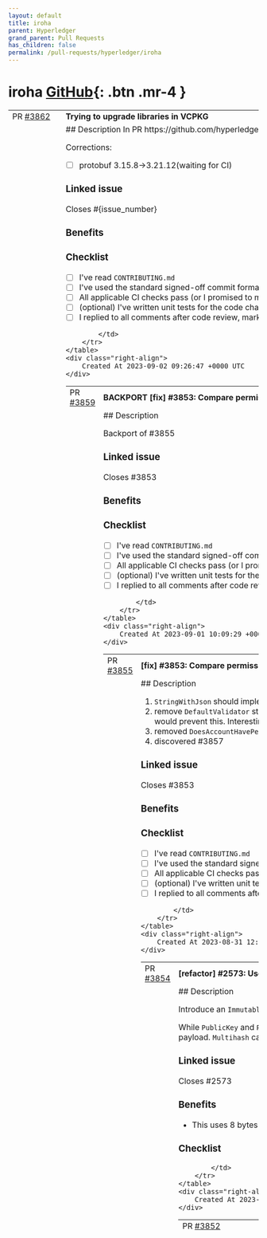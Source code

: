 ```yaml
---
layout: default
title: iroha
parent: Hyperledger
grand_parent: Pull Requests
has_children: false
permalink: /pull-requests/hyperledger/iroha
---
```


# iroha <span class="fs-3 right-align">[GitHub](https://github.com/hyperledger/iroha){: .btn .mr-4 }</span>


<div>
    <table>
        <tr>
            <td>
                PR <a href="https://github.com/hyperledger/iroha/pull/3862" class=".btn">#3862</a>
            </td>
            <td>
                <b>
                    Trying to upgrade libraries in VCPKG
                </b>
            </td>
        </tr>
        <tr>
            <td>
                <span class="chip">version bump</span><span class="chip">1.x</span><span class="chip">1.5</span>
            </td>
            <td>
                ## Description
In PR https://github.com/hyperledger/iroha/pull/3852/ I needed to revert upgrading VCPKG. It caused libraries to downgrade. So now we need to try to upgrade libraries manually one by one.

Corrections:
- [ ] protobuf 3.15.8->3.21.12(waiting for CI)
<!-- Just describe what you did. -->

<!-- Skip if the title of the PR is self-explanatory -->

### Linked issue

<!-- Duplicate the main issue and add additional issues closed by this PR. -->

Closes #{issue_number} <!-- Replace with an actual number,  -->

<!-- Link if e.g. JIRA issue or  from another repository -->

### Benefits

<!-- EXAMPLE: users can't revoke their own right to revoke rights -->

### Checklist

- [ ] I've read `CONTRIBUTING.md`
- [ ] I've used the standard signed-off commit format (or will squash just before merging)
- [ ] All applicable CI checks pass (or I promised to make them pass later)
- [ ] (optional) I've written unit tests for the code changes
- [ ] I replied to all comments after code review, marking all implemented changes with thumbs up

<!-- HINT:  Add more points to checklist for large draft PRs-->

<!-- USEFUL LINKS 
 - https://www.secondstate.io/articles/dco
 - https://discord.gg/hyperledger (please ask us any questions)
 - https://t.me/hyperledgeriroha (if you prefer telegram)
-->

            </td>
        </tr>
    </table>
    <div class="right-align">
        Created At 2023-09-02 09:26:47 +0000 UTC
    </div>
</div>

<div>
    <table>
        <tr>
            <td>
                PR <a href="https://github.com/hyperledger/iroha/pull/3859" class=".btn">#3859</a>
            </td>
            <td>
                <b>
                    BACKPORT [fix] #3853: Compare permission token payload as JSON
                </b>
            </td>
        </tr>
        <tr>
            <td>
                <span class="chip">iroha2</span>
            </td>
            <td>
                ## Description

<!-- Just describe what you did. -->

Backport of #3855 

### Linked issue

<!-- Duplicate the main issue and add additional issues closed by this PR. -->

Closes #3853

<!-- Link if e.g. JIRA issue or  from another repository -->

### Benefits

<!-- EXAMPLE: users can't revoke their own right to revoke rights -->

### Checklist

- [ ] I've read `CONTRIBUTING.md`
- [ ] I've used the standard signed-off commit format (or will squash just before merging)
- [ ] All applicable CI checks pass (or I promised to make them pass later)
- [ ] (optional) I've written unit tests for the code changes
- [ ] I replied to all comments after code review, marking all implemented changes with thumbs up

<!-- HINT:  Add more points to checklist for large draft PRs-->

<!-- USEFUL LINKS 
 - https://www.secondstate.io/articles/dco
 - https://discord.gg/hyperledger (please ask us any questions)
 - https://t.me/hyperledgeriroha (if you prefer telegram)
-->

            </td>
        </tr>
    </table>
    <div class="right-align">
        Created At 2023-09-01 10:09:29 +0000 UTC
    </div>
</div>

<div>
    <table>
        <tr>
            <td>
                PR <a href="https://github.com/hyperledger/iroha/pull/3855" class=".btn">#3855</a>
            </td>
            <td>
                <b>
                    [fix] #3853: Compare permission token payload as JSON
                </b>
            </td>
        </tr>
        <tr>
            <td>
                <span class="chip">iroha2</span>
            </td>
            <td>
                ## Description

<!-- Just describe what you did. -->

1. `StringWithJson` should implement `PartialEq` comparison as JSON
this was causing bugs when `iroha-java` would serialize token payload vs when `iroha` `serde` would do so 
2. remove `DefaultValidator` struct from `iroha_validator`
it's been used incorrectly, because the delegated method must always call back into original validator whereas calling into `DefaultValidator` would prevent this. Interestingly, removing `DefaultValidator` didn't increase code duplication which was the argument for introducing it in the first place
3. removed `DoesAccountHavePermissionToken`
there is little reason to think it measurably optimizes the operation of finding a token for an account especially since it's only executed from the validator
4. discovered #3857

### Linked issue

<!-- Duplicate the main issue and add additional issues closed by this PR. -->

Closes #3853 

<!-- Link if e.g. JIRA issue or  from another repository -->

### Benefits

<!-- EXAMPLE: users can't revoke their own right to revoke rights -->

### Checklist

- [ ] I've read `CONTRIBUTING.md`
- [ ] I've used the standard signed-off commit format (or will squash just before merging)
- [ ] All applicable CI checks pass (or I promised to make them pass later)
- [ ] (optional) I've written unit tests for the code changes
- [ ] I replied to all comments after code review, marking all implemented changes with thumbs up

<!-- HINT:  Add more points to checklist for large draft PRs-->

<!-- USEFUL LINKS 
 - https://www.secondstate.io/articles/dco
 - https://discord.gg/hyperledger (please ask us any questions)
 - https://t.me/hyperledgeriroha (if you prefer telegram)
-->

            </td>
        </tr>
    </table>
    <div class="right-align">
        Created At 2023-08-31 12:12:25 +0000 UTC
    </div>
</div>

<div>
    <table>
        <tr>
            <td>
                PR <a href="https://github.com/hyperledger/iroha/pull/3854" class=".btn">#3854</a>
            </td>
            <td>
                <b>
                    [refactor] #2573: Use a more efficient representation for immutable bytes values
                </b>
            </td>
        </tr>
        <tr>
            <td>
                <span class="chip">iroha2</span>
            </td>
            <td>
                ## Description

Introduce an `ImmutableBytes` type that is a newtype around `Box<[u8]>` and use it in `PublicKey`, `PrivateKey`, `Signature` and `Multihash` objects.

While `PublicKey` and `PrivateKey` can be further specialized, as their size can be known without storing separately, this is not true for `Signature`, as it can take any user-provided slice as its payload. `Multihash` can also be specialized, but it's used as a temporary representation, so it is not really helpful in reducing resident memory consumption.

### Linked issue

Closes #2573

### Benefits

- This uses 8 bytes less memory for every `PublicKey`, `PrivateKey`, `Signature`and `Multihash` objects

### Checklist


            </td>
        </tr>
    </table>
    <div class="right-align">
        Created At 2023-08-31 11:24:37 +0000 UTC
    </div>
</div>

<div>
    <table>
        <tr>
            <td>
                PR <a href="https://github.com/hyperledger/iroha/pull/3852" class=".btn">#3852</a>
            </td>
            <td>
                <b>
                    Trying to fix sfinae problems by reverting vcpkg upgrade (Iroha 1)
                </b>
            </td>
        </tr>
        <tr>
            <td>
                <span class="chip">version bump</span><span class="chip">1.x</span><span class="chip">build</span><span class="chip">config-changes</span><span class="chip">CI</span><span class="chip">1.5</span><span class="chip">Dev defect</span>
            </td>
            <td>
                ## Description
Some time ago vcpkg package manager was bumped to newest version (commit: https://github.com/hyperledger/iroha/commit/fdc2c1edbc6ce091f6550f8426cda0c8902b7983). It caused dependencies to upgrade a lot so project stopped to compile. I was able to fix compilation of binaries (commit: https://github.com/hyperledger/iroha/commit/3b40f2243f6e2860971c8dce03796fb6ba48a093) but I was unable to fix compilation of tests (SFINAE problem) after some time of trying.

So I decided that we need to make project compiling with not the most professional way, but it should work (and be first step for more professional way). The way is to revert those commits:
1. https://github.com/hyperledger/iroha/commit/fdc2c1edbc6ce091f6550f8426cda0c8902b7983
2. https://github.com/hyperledger/iroha/commit/3b40f2243f6e2860971c8dce03796fb6ba48a093

After those reverts it compiled locally (I used docker: `docker run -it --name='Ubuntu_under_test_22.04' -v ${PWD}/./:/home/ --workdir=/home/ ubuntu:22.04` with `g++ (Ubuntu 11.4.0-1ubuntu1~22.04) 11.4.0`) - both binaries and tests compiled with commands:
```
cmake -B build -DCMAKE_TOOLCHAIN_FILE=$PWD/vcpkg-build/scripts/buildsystems/vcpkg.cmake . -DCMAKE_BUILD_TYPE=RELEASE   -GNinja -DUSE_BURROW=OFF -DUSE_URSA=OFF -DTESTING=ON -DPACKAGE_DEB=OFF  # testing ON
cmake --build ./build --target all  # target = all
``` 

**For now I want to check if CI is compiling, that is why the PR is not ready for review yet.**

## Difference between versions
1. Old version of vcpkg:
```
$ ./vcpkg-build/vcpkg version
Vcpkg package management program version 2021-01-13-unknownhash
$ git log -1
commit e8dbfcf6797a270ed5be8550248f7fe4fe5dec79 (HEAD)
Author: Matthias C. M. Troffaes <matthias.troffaes@gmail.com>
Date:   Tue May 4 07:14:55 2021 +0100

    [ffmpeg] soxr dependency fix (#17299)
    
    * [ffmpeg] soxr only makes sense with swresample, so add as dependency
    
    * [ffmpeg] bump port version
    
    * [ffmpeg] x-add-version
```
2. New version of vcpkg:
```
$ ./vcpkg-build_newest/vcpkg version
vcpkg package management program version 2023-02-16-12e657924d99511514c0287ca5ce46882d3657c7
$ git log -1
commit a7b6122f6b6504d16d96117336a0562693579933 (HEAD, tag: 2023.02.24)
Author: Frank <65999885+FrankXie05@users.noreply.github.com>
Date:   Sat Feb 25 06:08:21 2023 +0800

    [fmilib] Change to the github and update to fix bug of libexpat (#29805)
```

### Version compare in table (generated by ChatGpt, so there can be mistakes):
| Library              | Before Upgrade | After Upgrade |
|----------------------|----------------|---------------|
| abseil               | 2021-03-24     | 20230125.0    |
| benchmark            | 1.5.2          | 1.7.1         |
| boost-accumulators   | 1.75.0         | 1.81.0#2      |
| boost-algorithm      | 1.75.0         | 1.81.0#2      |
| boost-align          | 1.75.0         | 1.81.0#2      |
| boost-any            | 1.75.0         | 1.81.0#2      |
| boost-array          | 1.75.0         | 1.81.0#2      |
| boost-asio           | 1.75.0#1       | 1.81.0#2      |
| boost-assert         | 1.75.0         | 1.81.0#2      |
| iroha-ed25519         | 2.0.1          | 2.0.1        |
| liblzma              | 5.2.5#2        | 5.4.1#1       |
| libpq                | 12.2#16        | 14.4#3        |
| libpq[openssl]       | ...            | ...           |
| libpq[zlib]          | ...            | ...           |
| lz4                  | ...            | 1.9.4#1       |
| nlohmann-json        | 3.9.1          | 3.11.2        |
| openssl              | 1.1.1k         | 3.0.8         |
| prometheus-cpp       | 0.12.2         | 1.1.0         |
| prometheus-cpp[compression] | ...      | ...          |
| prometheus-cpp[pull] | ...            | ...           |
| protobuf             | 3.15.8         | 3.21.12       |
| rapidjson            | 2020-09-14     | 2022-06-28#3  |
| re2                  | 2020-10-01     | 2023-02-01    |
| rocksdb              | 6.14.6         | 7.9.2         |
| rocksdb[zlib]        | ...            | ...           |
| rxcpp                | 4.1.0-1        | 4.1.1#1       |
| soci                 | 4.0.1#3        | 4.0.3         |
| soci[boost]          | ...            | ...           |
| soci[postgresql]     | ...            | ...           |
| spdlog               | 1.8.5#2        | 1.11.0        |
| upb                  | 2020-12-19#1   | 2022-06-21    |
| upb[codegen]         | ...            | ...           |
| vcpkg-cmake-config   | 2021-02-26#1   | 2022-02-06#1  |
| vcpkg-cmake-get-vars | ...            | 2022-12-16    |
| vcpkg-cmake          | 2021-02-28#1   | 2022-12-22    |
| zlib                 | 1.2.11#10      | 1.2.13        |
| zstd                 | 1.4.9          | 1.5.4         |

[vcpkg_libraries_new.txt](https://github.com/hyperledger/iroha/files/12482605/vcpkg_libraries_new.txt)
[vcpkg_libraries_old.txt](https://github.com/hyperledger/iroha/files/12482606/vcpkg_libraries_old.txt)

# Future plans:
If my fix works packages can be upgraded one by one until we face the SFINAE problem again - that package/packages would stay in older version. Of course this can be done in another PR.

<!-- Just describe what you did. -->

<!-- Skip if the title of the PR is self-explanatory -->

### Linked issue

<!-- Duplicate the main issue and add additional issues closed by this PR. -->

Closes #{issue_number} <!-- Replace with an actual number,  -->

<!-- Link if e.g. JIRA issue or  from another repository -->

### Benefits

Iroha 1 starts compilling again and another release 1.6 would be possible.
<!-- EXAMPLE: users can't revoke their own right to revoke rights -->

### Checklist

- [ ] I've read `CONTRIBUTING.md`
- [ ] I've used the standard signed-off commit format (or will squash just before merging)
- [ ] All applicable CI checks pass (or I promised to make them pass later)
- [ ] (optional) I've written unit tests for the code changes
- [ ] I replied to all comments after code review, marking all implemented changes with thumbs up

<!-- HINT:  Add more points to checklist for large draft PRs-->

<!-- USEFUL LINKS 
 - https://www.secondstate.io/articles/dco
 - https://discord.gg/hyperledger (please ask us any questions)
 - https://t.me/hyperledgeriroha (if you prefer telegram)
-->


            </td>
        </tr>
    </table>
    <div class="right-align">
        Created At 2023-08-30 21:02:32 +0000 UTC
    </div>
</div>

<div>
    <table>
        <tr>
            <td>
                PR <a href="https://github.com/hyperledger/iroha/pull/3851" class=".btn">#3851</a>
            </td>
            <td>
                <b>
                    BACKPORT [fix] #3843: Allow genesis to execute any ISI
                </b>
            </td>
        </tr>
        <tr>
            <td>
                <span class="chip">iroha2</span>
            </td>
            <td>
                ## Description

<!-- Just describe what you did. -->

<!-- Skip if the title of the PR is self-explanatory -->

### Linked issue

<!-- Duplicate the main issue and add additional issues closed by this PR. -->

Closes #3843

<!-- Link if e.g. JIRA issue or  from another repository -->

### Benefits

<!-- EXAMPLE: users can't revoke their own right to revoke rights -->

### Checklist

- [ ] I've read `CONTRIBUTING.md`
- [ ] I've used the standard signed-off commit format (or will squash just before merging)
- [ ] All applicable CI checks pass (or I promised to make them pass later)
- [ ] (optional) I've written unit tests for the code changes
- [ ] I replied to all comments after code review, marking all implemented changes with thumbs up

<!-- HINT:  Add more points to checklist for large draft PRs-->

<!-- USEFUL LINKS 
 - https://www.secondstate.io/articles/dco
 - https://discord.gg/hyperledger (please ask us any questions)
 - https://t.me/hyperledgeriroha (if you prefer telegram)
-->

            </td>
        </tr>
    </table>
    <div class="right-align">
        Created At 2023-08-29 12:11:18 +0000 UTC
    </div>
</div>

<div>
    <table>
        <tr>
            <td>
                PR <a href="https://github.com/hyperledger/iroha/pull/3850" class=".btn">#3850</a>
            </td>
            <td>
                <b>
                    [fix] #3843: Allow genesis to execute any ISI
                </b>
            </td>
        </tr>
        <tr>
            <td>
                <span class="chip">iroha2</span>
            </td>
            <td>
                ## Description

<!-- Just describe what you did. -->

<!-- Skip if the title of the PR is self-explanatory -->

### Linked issue

<!-- Duplicate the main issue and add additional issues closed by this PR. -->

Closes #3843 

<!-- Link if e.g. JIRA issue or  from another repository -->

### Benefits

<!-- EXAMPLE: users can't revoke their own right to revoke rights -->

### Checklist

- [ ] I've read `CONTRIBUTING.md`
- [ ] I've used the standard signed-off commit format (or will squash just before merging)
- [ ] All applicable CI checks pass (or I promised to make them pass later)
- [ ] (optional) I've written unit tests for the code changes
- [ ] I replied to all comments after code review, marking all implemented changes with thumbs up

<!-- HINT:  Add more points to checklist for large draft PRs-->

<!-- USEFUL LINKS 
 - https://www.secondstate.io/articles/dco
 - https://discord.gg/hyperledger (please ask us any questions)
 - https://t.me/hyperledgeriroha (if you prefer telegram)
-->

            </td>
        </tr>
    </table>
    <div class="right-align">
        Created At 2023-08-29 12:05:49 +0000 UTC
    </div>
</div>

<div>
    <table>
        <tr>
            <td>
                PR <a href="https://github.com/hyperledger/iroha/pull/3847" class=".btn">#3847</a>
            </td>
            <td>
                <b>
                    [fix] #3762: Fix `irrefutable_let_patterns` in the `#[model]` macro
                </b>
            </td>
        </tr>
        <tr>
            <td>
                <span class="chip">iroha2</span>
            </td>
            <td>
                ## Description
Slightly amended `#[derive(FromVariant)]` macro to account for the degenerate case of a single variant enum, thus fixing the lint.
<!-- Just describe what you did. -->

<!-- Skip if the title of the PR is self-explanatory -->

### Linked issue

<!-- Duplicate the main issue and add additional issues closed by this PR. -->

Closes #3762. <!-- Replace with an actual number,  -->

<!-- Link if e.g. JIRA issue or  from another repository -->

### Benefits
No annoying warnings
<!-- EXAMPLE: users can't revoke their own right to revoke rights -->

### Checklist

- [x] I've read `CONTRIBUTING.md`
- [x] I've used the standard signed-off commit format (or will squash just before merging)
- [ ] All applicable CI checks pass (or I promised to make them pass later)
- [ ] I replied to all comments after code review, marking all implemented changes with thumbs up

<!-- HINT:  Add more points to checklist for large draft PRs-->

<!-- USEFUL LINKS 
 - https://www.secondstate.io/articles/dco
 - https://discord.gg/hyperledger (please ask us any questions)
 - https://t.me/hyperledgeriroha (if you prefer telegram)
-->

            </td>
        </tr>
    </table>
    <div class="right-align">
        Created At 2023-08-28 15:05:04 +0000 UTC
    </div>
</div>

<div>
    <table>
        <tr>
            <td>
                PR <a href="https://github.com/hyperledger/iroha/pull/3846" class=".btn">#3846</a>
            </td>
            <td>
                <b>
                    BACKPORT [fix] #3843: Treat genesis account as owner during validation
                </b>
            </td>
        </tr>
        <tr>
            <td>
                <span class="chip">iroha2</span>
            </td>
            <td>
                ## Description

<!-- Just describe what you did. -->

<!-- Skip if the title of the PR is self-explanatory -->

### Linked issue

<!-- Duplicate the main issue and add additional issues closed by this PR. -->

Closes #3843

<!-- Link if e.g. JIRA issue or  from another repository -->

### Benefits

<!-- EXAMPLE: users can't revoke their own right to revoke rights -->

### Checklist

- [ ] I've read `CONTRIBUTING.md`
- [ ] I've used the standard signed-off commit format (or will squash just before merging)
- [ ] All applicable CI checks pass (or I promised to make them pass later)
- [ ] (optional) I've written unit tests for the code changes
- [ ] I replied to all comments after code review, marking all implemented changes with thumbs up

<!-- HINT:  Add more points to checklist for large draft PRs-->

<!-- USEFUL LINKS 
 - https://www.secondstate.io/articles/dco
 - https://discord.gg/hyperledger (please ask us any questions)
 - https://t.me/hyperledgeriroha (if you prefer telegram)
-->

            </td>
        </tr>
    </table>
    <div class="right-align">
        Created At 2023-08-28 14:00:19 +0000 UTC
    </div>
</div>

<div>
    <table>
        <tr>
            <td>
                PR <a href="https://github.com/hyperledger/iroha/pull/3844" class=".btn">#3844</a>
            </td>
            <td>
                <b>
                    [fix] #3843: Fix genesis validation
                </b>
            </td>
        </tr>
        <tr>
            <td>
                <span class="chip">iroha2</span>
            </td>
            <td>
                ## Description

<!-- Just describe what you did. -->

<!-- Skip if the title of the PR is self-explanatory -->

### Linked issue

<!-- Duplicate the main issue and add additional issues closed by this PR. -->

Closes #3843

<!-- Link if e.g. JIRA issue or  from another repository -->

### Benefits

<!-- EXAMPLE: users can't revoke their own right to revoke rights -->

### Checklist

- [ ] I've read `CONTRIBUTING.md`
- [ ] I've used the standard signed-off commit format (or will squash just before merging)
- [ ] All applicable CI checks pass (or I promised to make them pass later)
- [ ] (optional) I've written unit tests for the code changes
- [ ] I replied to all comments after code review, marking all implemented changes with thumbs up

<!-- HINT:  Add more points to checklist for large draft PRs-->

<!-- USEFUL LINKS 
 - https://www.secondstate.io/articles/dco
 - https://discord.gg/hyperledger (please ask us any questions)
 - https://t.me/hyperledgeriroha (if you prefer telegram)
-->

            </td>
        </tr>
    </table>
    <div class="right-align">
        Created At 2023-08-28 13:54:51 +0000 UTC
    </div>
</div>

<div>
    <table>
        <tr>
            <td>
                PR <a href="https://github.com/hyperledger/iroha/pull/3842" class=".btn">#3842</a>
            </td>
            <td>
                <b>
                    #3836: Add Bogdan Yamkovoy to MAINTAINERS.md file
                </b>
            </td>
        </tr>
        <tr>
            <td>
                
            </td>
            <td>
                Signed-off-by: 6r1d <vic.6r1d@gmail.com>

## Description

### Linked issue

Closes #3836

<!-- Link if e.g. JIRA issue or  from another repository -->

### Benefits

Requested by TOC

### Checklist

- [x] I've read `CONTRIBUTING.md`
- [x] I've used the standard signed-off commit format (or will squash just before merging)
- [ ] All applicable CI checks pass (or I promised to make them pass later)
- [ ] (optional) I've written unit tests for the code changes
- [ ] I replied to all comments after code review, marking all implemented changes with thumbs up
            </td>
        </tr>
    </table>
    <div class="right-align">
        Created At 2023-08-28 06:24:57 +0000 UTC
    </div>
</div>

<div>
    <table>
        <tr>
            <td>
                PR <a href="https://github.com/hyperledger/iroha/pull/3841" class=".btn">#3841</a>
            </td>
            <td>
                <b>
                    [refactor] #3833, #2373, #3601: Split off Kagami
                </b>
            </td>
        </tr>
        <tr>
            <td>
                <span class="chip">iroha2</span>
            </td>
            <td>
                ## Description

Outline:

- **Refactor Kagami**
  - Remove `kagami validator`
  - Remove `kagami swarm`
  - Refactor `kagami genesis` according to the [comment](https://github.com/hyperledger/iroha/issues/3833#issuecomment-1693023658)
- **Introduce `iroha_swarm`**: according to the [comment](https://github.com/hyperledger/iroha/issues/2373#issuecomment-1690971061)
- **Introduce `iroha_wasm_builder_cli`**: a CLI around `iroha_wasm_builder`. It replaces `kagami validator` in the following way:
  ```bash
  # before
  kagami validator > validator.wasm
  
  # after
  iroha_wasm_builder_cli check ./default_validator
  iroha_wasm_builder_cli build ./default_validator --optimize --format > validator.wasm
  ```
- **Update CI scripts** which used the previous commands

### Linked issue

Closes #3833 #2373 #3601

### Benefits

- Kagami is now a portable and lightweight tool. There is no issue with mentioning it in the documentation.
- Swarm is now simpler, without redundant functionality. Easy to enhance in the future.
- A general tool for building smartcontracts. Easy to enhance in the future. More reliable than `kagami validator` thanks to spinners.


### Checklist

- [ ] Investigate the logic behind the `format` option in `iroha_wasm_builder::Builder`, maybe open an issue to refactor it.
- [x] Self-review
- [x] Add README to `iroha_swarm`

            </td>
        </tr>
    </table>
    <div class="right-align">
        Created At 2023-08-28 05:20:48 +0000 UTC
    </div>
</div>

<div>
    <table>
        <tr>
            <td>
                PR <a href="https://github.com/hyperledger/iroha/pull/3840" class=".btn">#3840</a>
            </td>
            <td>
                <b>
                    Add new protobuf parameters
                </b>
            </td>
        </tr>
        <tr>
            <td>
                <span class="chip">good first issue</span><span class="chip">1.x</span><span class="chip">api-changes</span><span class="chip">1.5</span><span class="chip">queries</span>
            </td>
            <td>
                ## Description

<!-- Just describe what you did. -->

<!-- Skip if the title of the PR is self-explanatory -->

### Linked issue

<!-- Duplicate the main issue and add additional issues closed by this PR. -->

Closes #{issue_number} <!-- Replace with an actual number,  -->

<!-- Link if e.g. JIRA issue or  from another repository -->

### Benefits

<!-- EXAMPLE: users can't revoke their own right to revoke rights -->

### Checklist

- [ ] I've read `CONTRIBUTING.md`
- [ ] I've used the standard signed-off commit format (or will squash just before merging)
- [ ] All applicable CI checks pass (or I promised to make them pass later)
- [ ] (optional) I've written unit tests for the code changes
- [ ] I replied to all comments after code review, marking all implemented changes with thumbs up

<!-- HINT:  Add more points to checklist for large draft PRs-->

<!-- USEFUL LINKS 
 - https://www.secondstate.io/articles/dco
 - https://discord.gg/hyperledger (please ask us any questions)
 - https://t.me/hyperledgeriroha (if you prefer telegram)
-->

            </td>
        </tr>
    </table>
    <div class="right-align">
        Created At 2023-08-27 21:57:40 +0000 UTC
    </div>
</div>

